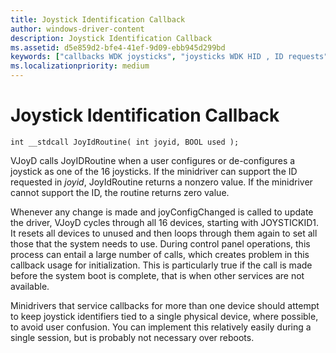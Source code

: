 ```yaml
---
title: Joystick Identification Callback
author: windows-driver-content
description: Joystick Identification Callback
ms.assetid: d5e859d2-bfe4-41ef-9d09-ebb945d299bd
keywords: ["callbacks WDK joysticks", "joysticks WDK HID , ID requests", "ID requests WDK joysticks", "identification callbacks WDK joysticks"]
ms.localizationpriority: medium
---
```


# Joystick Identification Callback





```
int __stdcall JoyIdRoutine( int joyid, BOOL used );
```

VJoyD calls JoyIDRoutine when a user configures or de-configures a joystick as one of the 16 joysticks. If the minidriver can support the ID requested in *joyid*, JoyIdRoutine returns a nonzero value. If the minidriver cannot support the ID, the routine returns zero value.

Whenever any change is made and joyConfigChanged is called to update the driver, VJoyD cycles through all 16 devices, starting with JOYSTICKID1. It resets all devices to unused and then loops through them again to set all those that the system needs to use. During control panel operations, this process can entail a large number of calls, which creates problem in this callback usage for initialization. This is particularly true if the call is made before the system boot is complete, that is when other services are not available.

Minidrivers that service callbacks for more than one device should attempt to keep joystick identifiers tied to a single physical device, where possible, to avoid user confusion. You can implement this relatively easily during a single session, but is probably not necessary over reboots.

 

 




